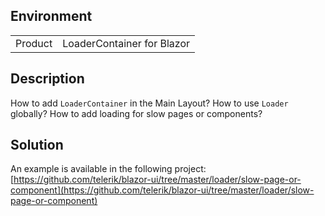 
## Environment
<table>
<tbody>
<tr>
<td>Product</td>
<td>LoaderContainer for Blazor</td>
</tr>
</tbody>
</table>

## Description
How to add `LoaderContainer` in the Main Layout? How to use `Loader` globally? How to add loading for slow pages or components?

## Solution
An example is available in the following project: [https://github.com/telerik/blazor-ui/tree/master/loader/slow-page-or-component](https://github.com/telerik/blazor-ui/tree/master/loader/slow-page-or-component)
